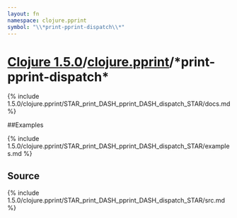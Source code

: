```yaml
---
layout: fn
namespace: clojure.pprint
symbol: "\\*print-pprint-dispatch\\*"
---
```


# [Clojure 1.5.0](../../)/[clojure.pprint](../)/\*print-pprint-dispatch\*

{% include 1.5.0/clojure.pprint/STAR_print_DASH_pprint_DASH_dispatch_STAR/docs.md %}

##Examples

{% include 1.5.0/clojure.pprint/STAR_print_DASH_pprint_DASH_dispatch_STAR/examples.md %}
## Source
{% include 1.5.0/clojure.pprint/STAR_print_DASH_pprint_DASH_dispatch_STAR/src.md %}


